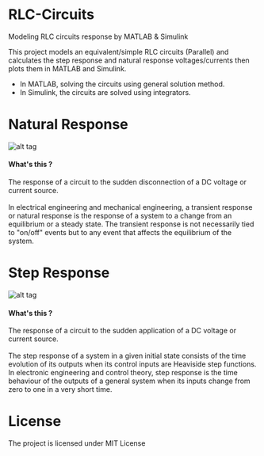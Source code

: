 # RLC-Circuits
Modeling RLC circuits response by MATLAB &amp; Simulink

This project models an equivalent/simple RLC circuits (Parallel) and calculates the step response and natural response voltages/currents then plots them in MATLAB and Simulink.

- In MATLAB, solving the circuits using general solution method.
- In Simulink, the circuits are solved using integrators. 

# Natural Response 

![alt tag](https://s3.postimg.org/xmti50sgj/Screenshot_from_2017-04-13_12-05-16.png)

#### What's this ?

The response of a circuit to the sudden disconnection of a DC voltage or current source.
<br/><br/>
In electrical engineering and mechanical engineering, a transient response or natural response is the response of a system to a change from an equilibrium or a steady state. The transient response is not necessarily tied to "on/off" events but to any event that affects the equilibrium of the system.

# Step Response 

![alt tag](https://s3.postimg.org/6q9iwp9n7/Screenshot_from_2017-04-12_01-56-31.png)

#### What's this ? 

The response of a circuit to the sudden application of a DC voltage or current source.
<br/><br/>
The step response of a system in a given initial state consists of the time evolution of its outputs when its control inputs are Heaviside step functions. In electronic engineering and control theory, step response is the time behaviour of the outputs of a general system when its inputs change from zero to one in a very short time.

# License 

The project is licensed under MIT License
